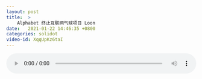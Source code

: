 ```yaml
---
layout: post
title:  >
    Alphabet 终止互联网气球项目 Loon
date:   2021-01-22 14:46:35 +0800
categories: solidot
video-id: XqqUpKz6taI
---
```


<audio src="/assets/f09b549fdc74e898bc1f7001f4af5255.mp3" style="width: 100%;" controls></audio>


